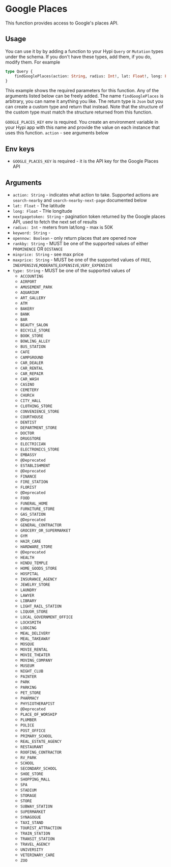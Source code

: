 # Google Places

This function provides access to Google's places API.

## Usage

You can use it by by adding a function to your Hypi `Query` or `Mutation` types under the schema.
If you don't have these types, add them, if you do, modify them. For example

```graphql
type Query {
    findGooglePlaces(action: String, radius: Int!, lat: Float!, long: Float!): Json @fn(name: "google-places", version: "v1.1", src: "01E8TQXPF01QR7QYFZA038DM2P", env: ["GOOGLE_PLACES_KEY"])
}
```

This example shows the required parameters for this function. Any of the arguments listed below can be freely added.
The name `findGooglePlaces` is arbitrary, you can name it anything you like.
The return type is `Json` but you can create a custom type and return that instead. 
Note that the structure of the custom type must match the structure returned from this function.

`GOOGLE_PLACES_KEY` env is required. You create an environment variable in your Hypi app with this name and provide the value on each instance that uses this function.
`action` - see arguments below

## Env keys

* `GOOGLE_PLACES_KEY` is required - it is the API key for the Google Places API

## Arguments

* `action: String` - indicates what action to take. Supported actions are `search-nearby` and `search-nearby-next-page` documented below
* `lat: Float` - The latitude
* `long: Float` - THe longitude
* `nextpagetoken: String` - pagination token returned by the Google places API, used to fetch the next set of results
* `radius: Int` - meters from lat/long - max is 50K
* `keyword: String` - 
* `opennow: Boolean` - only return places that are opened now
* `rankby: String` - MUST be one of the supported values of either `PROMINENCE` OR `DISTANCE`
* `minprice: String` - see max price
* `maxprice: String` - MUST be one of the supported values of `FREE`, `INEXPENSIVE`,`MODERATE`,`EXPENSIVE`,`VERY_EXPENSIVE`
* `type: String` - MUST be one of the supported values of
  * `ACCOUNTING`
  * `AIRPORT`
  * `AMUSEMENT_PARK`
  * `AQUARIUM`
  * `ART_GALLERY`
  * `ATM`
  * `BAKERY`
  * `BANK`
  * `BAR`
  * `BEAUTY_SALON`
  * `BICYCLE_STORE`
  * `BOOK_STORE`
  * `BOWLING_ALLEY`
  * `BUS_STATION`
  * `CAFE`
  * `CAMPGROUND`
  * `CAR_DEALER`
  * `CAR_RENTAL`
  * `CAR_REPAIR`
  * `CAR_WASH`
  * `CASINO`
  * `CEMETERY`
  * `CHURCH`
  * `CITY_HALL`
  * `CLOTHING_STORE`
  * `CONVENIENCE_STORE`
  * `COURTHOUSE`
  * `DENTIST`
  * `DEPARTMENT_STORE`
  * `DOCTOR`
  * `DRUGSTORE`
  * `ELECTRICIAN`
  * `ELECTRONICS_STORE`
  * `EMBASSY`
  * `@Deprecated`
  * `ESTABLISHMENT`
  * `@Deprecated`
  * `FINANCE`
  * `FIRE_STATION`
  * `FLORIST`
  * `@Deprecated`
  * `FOOD`
  * `FUNERAL_HOME`
  * `FURNITURE_STORE`
  * `GAS_STATION`
  * `@Deprecated`
  * `GENERAL_CONTRACTOR`
  * `GROCERY_OR_SUPERMARKET`
  * `GYM`
  * `HAIR_CARE`
  * `HARDWARE_STORE`
  * `@Deprecated`
  * `HEALTH`
  * `HINDU_TEMPLE`
  * `HOME_GOODS_STORE`
  * `HOSPITAL`
  * `INSURANCE_AGENCY`
  * `JEWELRY_STORE`
  * `LAUNDRY`
  * `LAWYER`
  * `LIBRARY`
  * `LIGHT_RAIL_STATION`
  * `LIQUOR_STORE`
  * `LOCAL_GOVERNMENT_OFFICE`
  * `LOCKSMITH`
  * `LODGING`
  * `MEAL_DELIVERY`
  * `MEAL_TAKEAWAY`
  * `MOSQUE`
  * `MOVIE_RENTAL`
  * `MOVIE_THEATER`
  * `MOVING_COMPANY`
  * `MUSEUM`
  * `NIGHT_CLUB`
  * `PAINTER`
  * `PARK`
  * `PARKING`
  * `PET_STORE`
  * `PHARMACY`
  * `PHYSIOTHERAPIST`
  * `@Deprecated`
  * `PLACE_OF_WORSHIP`
  * `PLUMBER`
  * `POLICE`
  * `POST_OFFICE`
  * `PRIMARY_SCHOOL`
  * `REAL_ESTATE_AGENCY`
  * `RESTAURANT`
  * `ROOFING_CONTRACTOR`
  * `RV_PARK`
  * `SCHOOL`
  * `SECONDARY_SCHOOL`
  * `SHOE_STORE`
  * `SHOPPING_MALL`
  * `SPA`
  * `STADIUM`
  * `STORAGE`
  * `STORE`
  * `SUBWAY_STATION`
  * `SUPERMARKET`
  * `SYNAGOGUE`
  * `TAXI_STAND`
  * `TOURIST_ATTRACTION`
  * `TRAIN_STATION`
  * `TRANSIT_STATION`
  * `TRAVEL_AGENCY`
  * `UNIVERSITY`
  * `VETERINARY_CARE`
  * `ZOO`
